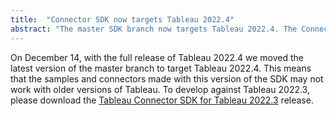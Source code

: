 ```yaml
---
title:  "Connector SDK now targets Tableau 2022.4"
abstract: "The master SDK branch now targets Tableau 2022.4. The Connector SDK for 2022.3 has released for those wishing to target that version."
---
```


On December 14, with the full release of Tableau 2022.4 we moved the latest version of the master branch to target Tableau 2022.4. This means that the samples and connectors made with this version of the SDK may not work with older versions of Tableau. To develop against Tableau 2022.3, please download the [Tableau Connector SDK for Tableau 2022.3](https://github.com/tableau/connector-plugin-sdk/releases/tag/tableau-2022.3) release.
